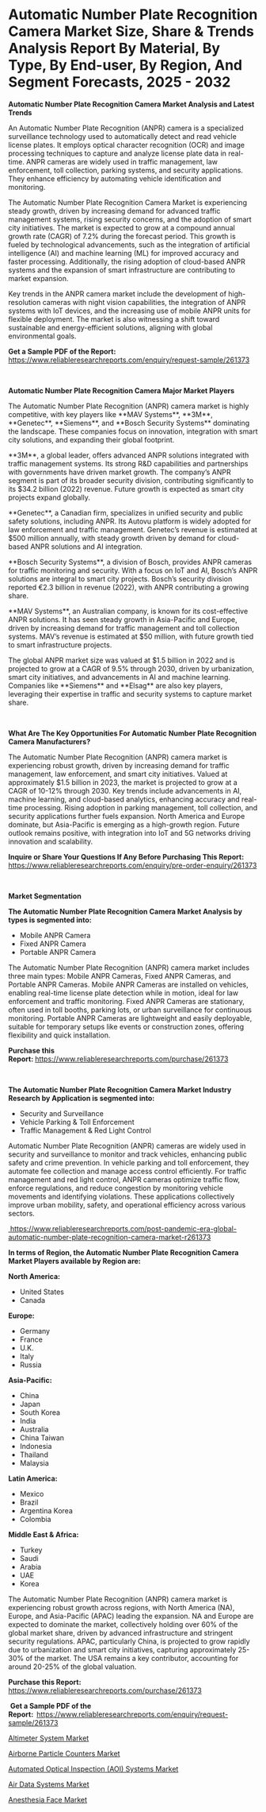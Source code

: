 <p><h1>Automatic Number Plate Recognition Camera Market Size, Share & Trends Analysis Report By Material, By Type, By End-user, By Region, And Segment Forecasts, 2025 - 2032</h1></p><p><strong>Automatic Number Plate Recognition Camera Market Analysis and Latest Trends</strong></p>
<p><p>An Automatic Number Plate Recognition (ANPR) camera is a specialized surveillance technology used to automatically detect and read vehicle license plates. It employs optical character recognition (OCR) and image processing techniques to capture and analyze license plate data in real-time. ANPR cameras are widely used in traffic management, law enforcement, toll collection, parking systems, and security applications. They enhance efficiency by automating vehicle identification and monitoring.</p><p>The Automatic Number Plate Recognition Camera Market is experiencing steady growth, driven by increasing demand for advanced traffic management systems, rising security concerns, and the adoption of smart city initiatives. The market is expected to grow at a compound annual growth rate (CAGR) of 7.2% during the forecast period. This growth is fueled by technological advancements, such as the integration of artificial intelligence (AI) and machine learning (ML) for improved accuracy and faster processing. Additionally, the rising adoption of cloud-based ANPR systems and the expansion of smart infrastructure are contributing to market expansion.</p><p>Key trends in the ANPR camera market include the development of high-resolution cameras with night vision capabilities, the integration of ANPR systems with IoT devices, and the increasing use of mobile ANPR units for flexible deployment. The market is also witnessing a shift toward sustainable and energy-efficient solutions, aligning with global environmental goals.</p></p>
<p><strong>Get a Sample PDF of the Report:&nbsp;</strong> <a href="https://www.reliableresearchreports.com/enquiry/request-sample/261373?utm_campaign=102&utm_medium=2&utm_source=Github&utm_content=ia&utm_term=21012025&utm_id=automatic-number-plate-recognition-camera">https://www.reliableresearchreports.com/enquiry/request-sample/261373</a></p>
<p>&nbsp;</p>
<p><strong>Automatic Number Plate Recognition Camera Major Market Players</strong></p>
<p><p>The Automatic Number Plate Recognition (ANPR) camera market is highly competitive, with key players like **MAV Systems**, **3M**, **Genetec**, **Siemens**, and **Bosch Security Systems** dominating the landscape. These companies focus on innovation, integration with smart city solutions, and expanding their global footprint.</p><p>**3M**, a global leader, offers advanced ANPR solutions integrated with traffic management systems. Its strong R&D capabilities and partnerships with governments have driven market growth. The company’s ANPR segment is part of its broader security division, contributing significantly to its $34.2 billion (2022) revenue. Future growth is expected as smart city projects expand globally.</p><p>**Genetec**, a Canadian firm, specializes in unified security and public safety solutions, including ANPR. Its Autovu platform is widely adopted for law enforcement and traffic management. Genetec’s revenue is estimated at $500 million annually, with steady growth driven by demand for cloud-based ANPR solutions and AI integration.</p><p>**Bosch Security Systems**, a division of Bosch, provides ANPR cameras for traffic monitoring and security. With a focus on IoT and AI, Bosch’s ANPR solutions are integral to smart city projects. Bosch’s security division reported €2.3 billion in revenue (2022), with ANPR contributing a growing share.</p><p>**MAV Systems**, an Australian company, is known for its cost-effective ANPR solutions. It has seen steady growth in Asia-Pacific and Europe, driven by increasing demand for traffic management and toll collection systems. MAV’s revenue is estimated at $50 million, with future growth tied to smart infrastructure projects.</p><p>The global ANPR market size was valued at $1.5 billion in 2022 and is projected to grow at a CAGR of 9.5% through 2030, driven by urbanization, smart city initiatives, and advancements in AI and machine learning. Companies like **Siemens** and **Elsag** are also key players, leveraging their expertise in traffic and security systems to capture market share.</p></p>
<p>&nbsp;</p>
<p><strong>What Are The Key Opportunities For Automatic Number Plate Recognition Camera Manufacturers?</strong></p>
<p><p>The Automatic Number Plate Recognition (ANPR) camera market is experiencing robust growth, driven by increasing demand for traffic management, law enforcement, and smart city initiatives. Valued at approximately $1.5 billion in 2023, the market is projected to grow at a CAGR of 10-12% through 2030. Key trends include advancements in AI, machine learning, and cloud-based analytics, enhancing accuracy and real-time processing. Rising adoption in parking management, toll collection, and security applications further fuels expansion. North America and Europe dominate, but Asia-Pacific is emerging as a high-growth region. Future outlook remains positive, with integration into IoT and 5G networks driving innovation and scalability.</p></p>
<p><strong>Inquire or Share Your Questions If Any Before Purchasing This Report:</strong> <a href="https://www.reliableresearchreports.com/enquiry/pre-order-enquiry/261373?utm_campaign=102&utm_medium=2&utm_source=Github&utm_content=ia&utm_term=21012025&utm_id=automatic-number-plate-recognition-camera">https://www.reliableresearchreports.com/enquiry/pre-order-enquiry/261373</a></p>
<p>&nbsp;</p>
<p><strong>Market Segmentation</strong></p>
<p><strong>The Automatic Number Plate Recognition Camera Market Analysis by types is segmented into:</strong></p>
<p><ul><li>Mobile ANPR Camera</li><li>Fixed ANPR Camera</li><li>Portable ANPR Camera</li></ul></p>
<p><p>The Automatic Number Plate Recognition (ANPR) camera market includes three main types: Mobile ANPR Cameras, Fixed ANPR Cameras, and Portable ANPR Cameras. Mobile ANPR Cameras are installed on vehicles, enabling real-time license plate detection while in motion, ideal for law enforcement and traffic monitoring. Fixed ANPR Cameras are stationary, often used in toll booths, parking lots, or urban surveillance for continuous monitoring. Portable ANPR Cameras are lightweight and easily deployable, suitable for temporary setups like events or construction zones, offering flexibility and quick installation.</p></p>
<p><strong>Purchase this Report:&nbsp;</strong><a href="https://www.reliableresearchreports.com/purchase/261373?utm_campaign=102&utm_medium=2&utm_source=Github&utm_content=ia&utm_term=21012025&utm_id=automatic-number-plate-recognition-camera">https://www.reliableresearchreports.com/purchase/261373</a></p>
<p>&nbsp;</p>
<p><strong>The Automatic Number Plate Recognition Camera Market Industry Research by Application is segmented into:</strong></p>
<p><ul><li>Security and Surveillance</li><li>Vehicle Parking & Toll Enforcement</li><li>Traffic Management & Red Light Control</li></ul></p>
<p><p>Automatic Number Plate Recognition (ANPR) cameras are widely used in security and surveillance to monitor and track vehicles, enhancing public safety and crime prevention. In vehicle parking and toll enforcement, they automate fee collection and manage access control efficiently. For traffic management and red light control, ANPR cameras optimize traffic flow, enforce regulations, and reduce congestion by monitoring vehicle movements and identifying violations. These applications collectively improve urban mobility, safety, and operational efficiency across various sectors.</p></p>
<p><a href="https://www.reliableresearchreports.com/post-pandemic-era-global-automatic-number-plate-recognition-camera-market-r261373?utm_campaign=102&utm_medium=2&utm_source=Github&utm_content=ia&utm_term=21012025&utm_id=automatic-number-plate-recognition-camera">&nbsp;https://www.reliableresearchreports.com/post-pandemic-era-global-automatic-number-plate-recognition-camera-market-r261373</a></p>
<p><strong>In terms of Region, the Automatic Number Plate Recognition Camera Market Players available by Region are:</strong></p>
<p>
    <p> <strong> North America: </strong>
        <ul>
            <li>United States</li>
            <li>Canada</li>
        </ul>
        </p> 
    <p> <strong> Europe: </strong>
        <ul>
            <li>Germany</li>
            <li>France</li>
            <li>U.K.</li>
            <li>Italy</li>
            <li>Russia</li>
        </ul>
        </p> 
    <p> <strong> Asia-Pacific: </strong>
        <ul>
            <li>China</li>
            <li>Japan</li>
            <li>South Korea</li>
            <li>India</li>
            <li>Australia</li>
            <li>China Taiwan</li>
            <li>Indonesia</li>
            <li>Thailand</li>
            <li>Malaysia</li>
        </ul>
        </p> 
    <p> <strong> Latin America: </strong>
        <ul>
            <li>Mexico</li>
            <li>Brazil</li>
            <li>Argentina Korea</li>
            <li>Colombia</li>
        </ul>
        </p> 
    <p> <strong> Middle East & Africa: </strong>
        <ul>
            <li>Turkey</li>
            <li>Saudi</li>
            <li>Arabia</li>
            <li>UAE</li>
            <li>Korea</li>
        </ul>
    </p>
    </p>
<p><p>The Automatic Number Plate Recognition (ANPR) camera market is experiencing robust growth across regions, with North America (NA), Europe, and Asia-Pacific (APAC) leading the expansion. NA and Europe are expected to dominate the market, collectively holding over 60% of the global market share, driven by advanced infrastructure and stringent security regulations. APAC, particularly China, is projected to grow rapidly due to urbanization and smart city initiatives, capturing approximately 25-30% of the market. The USA remains a key contributor, accounting for around 20-25% of the global valuation.</p></p>
<p><strong>Purchase this Report: </strong><a href="https://www.reliableresearchreports.com/purchase/261373?utm_campaign=102&utm_medium=2&utm_source=Github&utm_content=ia&utm_term=21012025&utm_id=automatic-number-plate-recognition-camera">https://www.reliableresearchreports.com/purchase/261373</a></p>
<p>&nbsp;<strong>Get a Sample PDF of the Report:&nbsp;&nbsp;</strong><a href="https://www.reliableresearchreports.com/enquiry/request-sample/261373?utm_campaign=102&utm_medium=2&utm_source=Github&utm_content=ia&utm_term=21012025&utm_id=automatic-number-plate-recognition-camera">https://www.reliableresearchreports.com/enquiry/request-sample/261373</a></p>
<p><strong></strong></p>
<p><p><a href="https://github.com/NargisHussain75/Market-Research-Report-List-1/blob/main/altimeter-system-market.md?utm_campaign=102&utm_medium=2&utm_source=Github&utm_content=ia&utm_term=21012025&utm_id=automatic-number-plate-recognition-camera">Altimeter System Market</a></p><p><a href="https://github.com/FlorianWolf90/Market-Research-Report-List-1/blob/main/airborne-particle-counters-market.md?utm_campaign=102&utm_medium=2&utm_source=Github&utm_content=ia&utm_term=21012025&utm_id=automatic-number-plate-recognition-camera">Airborne Particle Counters Market</a></p><p><a href="https://github.com/pearlinewhite4692/Market-Research-Report-List-1/blob/main/automated-optical-inspection-aoi-systems-market.md?utm_campaign=102&utm_medium=2&utm_source=Github&utm_content=ia&utm_term=21012025&utm_id=automatic-number-plate-recognition-camera">Automated Optical Inspection (AOI) Systems Market</a></p><p><a href="https://github.com/lylyparadise/Market-Research-Report-List-5/blob/main/air-data-systems-market.md?utm_campaign=102&utm_medium=2&utm_source=Github&utm_content=ia&utm_term=21012025&utm_id=automatic-number-plate-recognition-camera">Air Data Systems Market</a></p><p><a href="https://github.com/hillsmyung726/Market-Research-Report-List-1/blob/main/anesthesia-face-market.md?utm_campaign=102&utm_medium=2&utm_source=Github&utm_content=ia&utm_term=21012025&utm_id=automatic-number-plate-recognition-camera">Anesthesia Face Market</a></p></p>